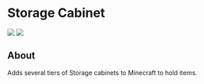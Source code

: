 # Storage Cabinet

[![](http://cf.way2muchnoise.eu/full_storage-cabinet_downloads.svg)](https://minecraft.curseforge.com/projects/storage-cabinet)
[![](http://cf.way2muchnoise.eu/versions/Available%20For%20Minecraft_storage-cabinet_all.svg)](https://minecraft.curseforge.com/projects/storage-cabinet)

## About

Adds several tiers of Storage cabinets to Minecraft to hold items.
